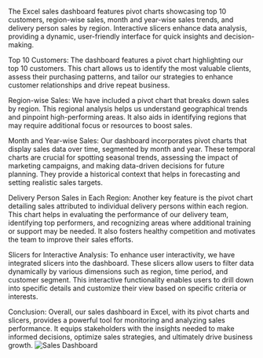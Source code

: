 The Excel sales dashboard features pivot charts showcasing top 10 customers, region-wise sales, month and year-wise sales trends, and delivery person sales by region. Interactive slicers enhance data analysis, providing a dynamic, user-friendly interface for quick insights and decision-making.

Top 10 Customers:
The dashboard features a pivot chart highlighting our top 10 customers. This chart allows us to identify the most valuable clients, assess their purchasing patterns, and tailor our strategies to enhance customer relationships and drive repeat business.

Region-wise Sales:
We have included a pivot chart that breaks down sales by region. This regional analysis helps us understand geographical trends and pinpoint high-performing areas. It also aids in identifying regions that may require additional focus or resources to boost sales.

Month and Year-wise Sales:
Our dashboard incorporates pivot charts that display sales data over time, segmented by month and year. These temporal charts are crucial for spotting seasonal trends, assessing the impact of marketing campaigns, and making data-driven decisions for future planning. They provide a historical context that helps in forecasting and setting realistic sales targets.

Delivery Person Sales in Each Region:
Another key feature is the pivot chart detailing sales attributed to individual delivery persons within each region. This chart helps in evaluating the performance of our delivery team, identifying top performers, and recognizing areas where additional training or support may be needed. It also fosters healthy competition and motivates the team to improve their sales efforts.

Slicers for Interactive Analysis:
To enhance user interactivity, we have integrated slicers into the dashboard. These slicers allow users to filter data dynamically by various dimensions such as region, time period, and customer segment. This interactive functionality enables users to drill down into specific details and customize their view based on specific criteria or interests.

Conclusion:
Overall, our sales dashboard in Excel, with its pivot charts and slicers, provides a powerful tool for monitoring and analyzing sales performance. It equips stakeholders with the insights needed to make informed decisions, optimize sales strategies, and ultimately drive business growth.
![Sales Dashboard](https://github.com/harshkoli201/Sales-Dashboard/assets/55285590/da70d9d1-70a2-44ba-9eb4-350e19ef6e83)

